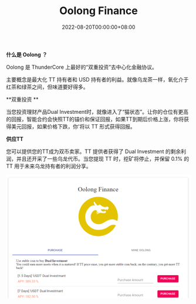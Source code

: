 ﻿---
title: "Oolong Finance"
description: "Oolong 是 ThunderCore 上最好的“双重投资”去中心化金融协议。"
date: 2022-08-20T00:00:00+08:00
lastmod: 2022-08-20T00:00:00+08:00
draft: false
authors: ["june"]
featuredImage: "oolong-finance.png"
tags: ["DeFi","Oolong Finance"]
categories: ["nfts"]
nfts: ["DeFi"]
blockchain: "ThunderCore"
website: "https://www.oolong.fi/board"
twitter: "https://twitter.com/oolong_finance"
discord: ""
telegram: ""
github: ""
youtube: ""
twitch: ""
facebook: ""
instagram: ""
reddit: ""
medium: ""
steam: ""
gitbook: ""
googleplay: ""
appstore: ""
status: "Live"
weight: 
lightgallery: true
toc: true
pinned: false
recommend: false
recommend1: false
---

**什么是 Oolong ？**

Oolong 是 ThunderCore 上最好的“双重投资”去中心化金融协议。 

主要概念是最大化 TT 持有者和 USD 持有者的利益。就像乌龙茶一样，氧化介于红茶和绿茶之间，但味道要好得多。

**双重投资 **

当您投资理财产品Dual Investment时，就像进入了“猫状态”。让你的仓位有更高的回报，智能合约会快照TT的锚价和保证回报，如果TT到期后价格上涨，你将获得美元回报，如果价格下跌，你'将以 TT 形式获得回报。

**供应TT**

您可以提供您的TT成为双币卖家。TT 提供者获得了 Dual Investment 的剩余利润，并且还开采了一些乌龙代币。当您提现 TT 时，挖矿将停止，并保留 0.1% 的 TT 用于未来乌龙持有者的利润分享。

![Oolong](19.png)